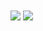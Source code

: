 <img align="center" src="https://github-readme-stats.vercel.app/api//?username=0xyoshii&theme=dracula&count_private=true&show_icons=true" />
<img align="center" src="https://github-readme-stats.vercel.app/api/wakatime?username=0xyoshii" />
